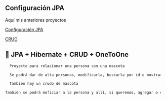 ## Configuración JPA

Aquí mis anteriores proyectos

[Configuración JPA](https://github.com/enzodb97/springboot_Jpa)

[CRUD](https://github.com/enzodb97/crud_springBoot)

## 🚀 JPA + Hibernate + CRUD + OneToOne
```bash
  Proyecto para relacionar una persona con una mascota
```

```bash
  Se podrá dar de alta personas, modificarla, buscarla por id o mostrar todas las personas
```

```bash
  También hay un crudo de mascota
```
```bash
También se podrá moficiar a la persona y allí, si queremos, agregar o cambiar una marscota
```
